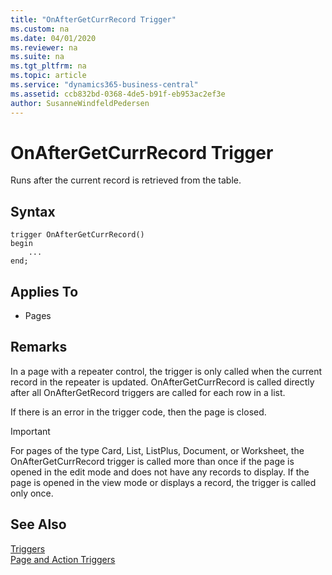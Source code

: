 ```yaml
---
title: "OnAfterGetCurrRecord Trigger"
ms.custom: na
ms.date: 04/01/2020
ms.reviewer: na
ms.suite: na
ms.tgt_pltfrm: na
ms.topic: article
ms.service: "dynamics365-business-central"
ms.assetid: ccb832bd-0368-4de5-b91f-eb953ac2ef3e
author: SusanneWindfeldPedersen
---
```


# OnAfterGetCurrRecord Trigger
Runs after the current record is retrieved from the table.  

## Syntax  
```  
trigger OnAfterGetCurrRecord()
begin
    ...
end;
``` 

## Applies To  
- Pages  

## Remarks  
 In a page with a repeater control, the trigger is only called when the current record in the repeater is updated. OnAfterGetCurrRecord is called directly after all OnAfterGetRecord triggers are called for each row in a list.  

 If there is an error in the trigger code, then the page is closed.  

> [!IMPORTANT]  
> For pages of the type Card, List, ListPlus, Document, or Worksheet, the OnAfterGetCurrRecord trigger is called more than once if the page is opened in the edit mode and does not have any records to display. If the page is opened in the view mode or displays a record, the trigger is called only once.

## See Also  
 [Triggers](devenv-triggers.md)  
 [Page and Action Triggers](devenv-page-and-action-triggers.md)  
